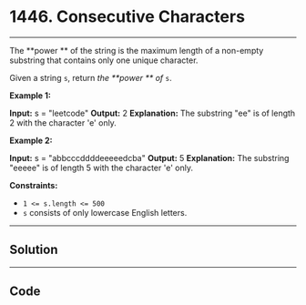 # 1446. Consecutive Characters

---

The **power ** of the string is the maximum length of a non-empty substring that contains only one unique character.

Given a string `s`, return _the **power ** of_ `s`.

 

**Example 1:**


**Input:** s = "leetcode"
**Output:** 2
**Explanation:** The substring "ee" is of length 2 with the character 'e' only.


**Example 2:**


**Input:** s = "abbcccddddeeeeedcba"
**Output:** 5
**Explanation:** The substring "eeeee" is of length 5 with the character 'e' only.


 

**Constraints:**

  * `1 <= s.length <= 500`
  * `s` consists of only lowercase English letters.

---

## Solution



---

## Code
```python


```